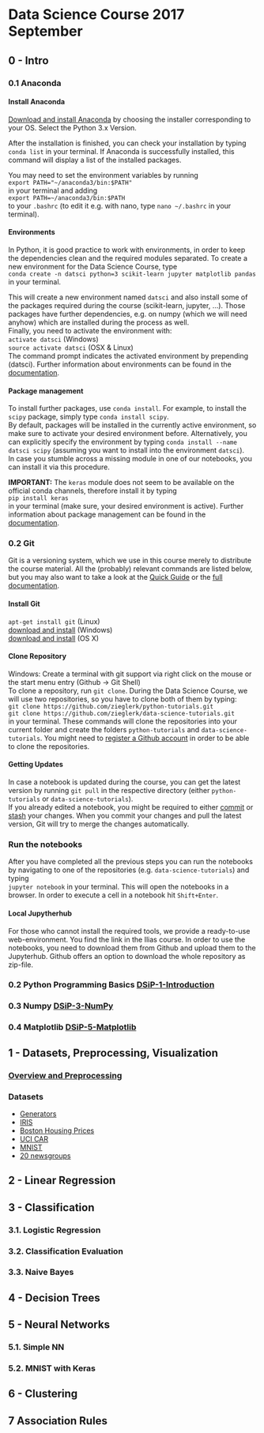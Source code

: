 # Data Science Course 2017 September

## 0 - Intro
### 0.1 Anaconda
#### Install Anaconda
[Download and install Anaconda](https://www.anaconda.com/download/) by choosing the installer corresponding to your OS. Select the Python 3.x Version.

After the installation is finished, you can check your installation by typing `conda list` in your terminal. If Anaconda is successfully installed, this command will display a list of the installed packages. 

You may need to set the environment variables by running  
`export PATH="~/anaconda3/bin:$PATH"`   
in your terminal and adding  
`export PATH=~/anaconda3/bin:$PATH`  
to your `.bashrc` (to edit it e.g. with nano, type `nano ~/.bashrc` in your terminal).
#### Environments
In Python, it is good practice to work with environments, in order to keep the dependencies clean and the required modules separated. To create a new environment for the Data Science Course, type  
`conda create -n datsci python=3 scikit-learn jupyter matplotlib pandas`  
in your terminal. 

This will create a new environment named `datsci` and also install some of the packages required during the course (scikit-learn, jupyter, ...). Those packages have further dependencies, e.g. on numpy (which we will need anyhow) which are installed during the process as well.  
Finally, you need to activate the environment with:  
`activate datsci` (Windows)  
`source activate datsci` (OSX & Linux)  
The command prompt indicates the activated environment by prepending (datsci).
Further information about environments can be found in the [documentation](https://conda.io/docs/user-guide/tasks/manage-environments.html).
#### Package management
To install further packages, use `conda install`. For example, to install the `scipy` package, simply type `conda install scipy`.  
By default, packages will be installed in the currently active environment, so make sure to activate your desired environment before. Alternatively, you can explicitly specify the environment by typing `conda install --name datsci scipy` (assuming you want to install into the environment `datsci`).  
In case you stumble across a missing module in one of our notebooks, you can install it via this procedure.

**IMPORTANT:** The `keras` module does not seem to be available on the official conda channels, therefore install it by typing  
`pip install keras`  
in your terminal (make sure, your desired environment is active).
Further information about package management can be found in the [documentation](https://conda.io/docs/user-guide/tasks/manage-pkgs.html).
### 0.2 Git
Git is a versioning system, which we use in this course merely to distribute the course material. All the (probably) relevant commands are listed below, but you may also want to take a look at the [Quick Guide](http://rogerdudler.github.io/git-guide/) or the [full documentation](https://git-scm.com/doc).
#### Install Git
`apt-get install git` (Linux)  
[download and install](http://msysgit.github.io/) (Windows)  
[download and install](http://sourceforge.net/projects/git-osx-installer/) (OS X)  
#### Clone Repository
Windows: Create a terminal with git support via right click on the mouse or the start menu entry (Github -> Git Shell)  
To clone a repository, run `git clone`. During the Data Science Course, we will use two repositories, so you have to clone both of them by typing:  
`git clone https://github.com/zieglerk/python-tutorials.git`  
`git clone https://github.com/zieglerk/data-science-tutorials.git`  
in your terminal. These commands will clone the repositories into your current folder and create the folders `python-tutorials` and `data-science-tutorials`. You might need to [register a Github account](https://github.com/join?source=header-repo) in order to be able to clone the repositories.
#### Getting Updates
In case a notebook is updated during the course, you can get the latest version by running `git pull` in the respective directory (either `python-tutorials` or `data-science-tutorials`).  
If you already edited a notebook, you might be required to either [commit](https://git-scm.com/docs/git-commit) or [stash](https://git-scm.com/book/en/v1/Git-Tools-Stashing) your changes. When you commit your changes and pull the latest version, Git will try to merge the changes automatically.
### Run the notebooks
After you have completed all the previous steps you can run the notebooks by navigating to one of the repositories (e.g. `data-science-tutorials`) and typing  
`jupyter notebook` 
in your terminal. This will open the notebooks in a browser. In order to execute a cell in a notebook hit `Shift+Enter`.

#### Local Jupytherhub
For those who cannot install the required tools, we provide a ready-to-use web-environment. You find the link in the Ilias course. In order to use the notebooks, you need to download them from Github and upload them to the Jupyterhub. Github offers an option to download the whole repository as zip-file.
### 0.2 Python Programming Basics [DSiP-1-Introduction](https://github.com/zieglerk/python-tutorials/blob/master/DSiP-1-Introduction.ipynb)
### 0.3 Numpy [DSiP-3-NumPy](https://github.com/zieglerk/python-tutorials/blob/master/DSiP-3-NumPy.ipynb)
### 0.4 Matplotlib [DSiP-5-Matplotlib](https://github.com/zieglerk/python-tutorials/blob/master/DSiP-5-Matplotlib.ipynb)

## 1 - Datasets, Preprocessing, Visualization
### [Overview and Preprocessing](1-Datasets_Visualization_and_preprocessing/Overview-Preprocessing.ipynb)
### Datasets
- [Generators](1-Datasets_Visualization_and_preprocessing/Data-Generatorsipynb)
- [IRIS](1-Datasets_Visualization_and_preprocessing/1-IRIS.ipynb)
- [Boston Housing Prices](1-Datasets_Visualization_and_preprocessing/2-Boston_house_dataset.ipynb)
- [UCI CAR](1-Datasets_Visualization_and_preprocessing/4-UCI_CAR.ipynb)
- [MNIST](1-Datasets_Visualization_and_preprocessing/3-MNIST.ipynb)
- [20 newsgroups](1-Datasets_Visualization_and_preprocessing/5-20newsgroups.ipynb)

## 2 - Linear Regression

## 3 - Classification

### 3.1. Logistic Regression
### 3.2. Classification Evaluation
### 3.3. Naive Bayes

## 4 - Decision Trees

## 5 - Neural Networks
### 5.1. Simple NN
### 5.2. MNIST with Keras

## 6 - Clustering

## 7 Association Rules